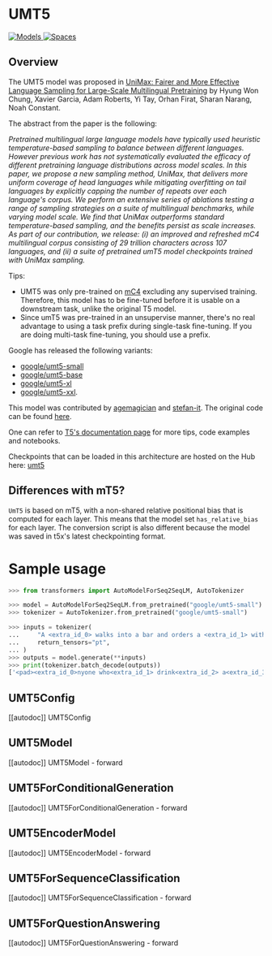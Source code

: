 <!--Copyright 2023 The HuggingFace Team. All rights reserved.

Licensed under the Apache License, Version 2.0 (the "License"); you may not use this file except in compliance with
the License. You may obtain a copy of the License at

http://www.apache.org/licenses/LICENSE-2.0

Unless required by applicable law or agreed to in writing, software distributed under the License is distributed on
an "AS IS" BASIS, WITHOUT WARRANTIES OR CONDITIONS OF ANY KIND, either express or implied. See the License for the
specific language governing permissions and limitations under the License.

⚠️ Note that this file is in Markdown but contain specific syntax for our doc-builder (similar to MDX) that may not be
rendered properly in your Markdown viewer.

-->

# UMT5

<div class="flex flex-wrap space-x-1">
<a href="https://huggingface.co/models?filter=umt5">
<img alt="Models" src="https://img.shields.io/badge/All_model_pages-mt5-blueviolet">
</a>
<a href="https://huggingface.co/spaces/docs-demos/mt5-small-finetuned-arxiv-cs-finetuned-arxiv-cs-full">
<img alt="Spaces" src="https://img.shields.io/badge/%F0%9F%A4%97%20Hugging%20Face-Spaces-blue">
</a>
</div>

## Overview

The UMT5 model was proposed in [UniMax: Fairer and More Effective Language Sampling for Large-Scale Multilingual Pretraining](https://openreview.net/forum?id=kXwdL1cWOAi) by Hyung Won Chung, Xavier Garcia, Adam Roberts, Yi Tay, Orhan Firat, Sharan Narang, Noah Constant.

The abstract from the paper is the following:

*Pretrained multilingual large language models have typically used heuristic temperature-based sampling to balance between different languages. However previous work has not systematically evaluated the efficacy of different pretraining language distributions across model scales. In this paper, we propose a new sampling method, UniMax, that delivers more uniform coverage of head languages while mitigating overfitting on tail languages by explicitly capping the number of repeats over each language's corpus. We perform an extensive series of ablations testing a range of sampling strategies on a suite of multilingual benchmarks, while varying model scale. We find that UniMax outperforms standard temperature-based sampling, and the benefits persist as scale increases. As part of our contribution, we release: (i) an improved and refreshed mC4 multilingual corpus consisting of 29 trillion characters across 107 languages, and (ii) a suite of pretrained umT5 model checkpoints trained with UniMax sampling.*

Tips: 

- UMT5 was only pre-trained on [mC4](https://huggingface.co/datasets/mc4) excluding any supervised training.
Therefore, this model has to be fine-tuned before it is usable on a downstream task, unlike the original T5 model.
- Since umT5 was pre-trained in an unsupervise manner, there's no real advantage to using a task prefix during single-task
fine-tuning. If you are doing multi-task fine-tuning, you should use a prefix.

Google has released the following variants:

- [google/umt5-small](https://huggingface.co/google/umt5-small)
- [google/umt5-base](https://huggingface.co/google/umt5-base)
- [google/umt5-xl](https://huggingface.co/google/umt5-xl)
- [google/umt5-xxl](https://huggingface.co/google/umt5-xxl).

This model was contributed by [agemagician](https://huggingface.co/agemagician) and [stefan-it](https://huggingface.co/stefan-it). The original code can be
found [here](https://github.com/google-research/t5x).

One can refer to [T5's documentation page](t5) for more tips, code examples and notebooks.

Checkpoints that can be loaded in this architecture are hosted on the Hub here: [umt5](https://huggingface.co/models?other=umt5)

## Differences with mT5?
`UmT5` is based on mT5, with a non-shared relative positional bias that is computed for each layer. This means that the model set `has_relative_bias` for each layer.
The conversion script is also different because the model was saved in t5x's latest checkpointing format.

# Sample usage

```python
>>> from transformers import AutoModelForSeq2SeqLM, AutoTokenizer

>>> model = AutoModelForSeq2SeqLM.from_pretrained("google/umt5-small")
>>> tokenizer = AutoTokenizer.from_pretrained("google/umt5-small")

>>> inputs = tokenizer(
...     "A <extra_id_0> walks into a bar and orders a <extra_id_1> with <extra_id_2> pinch of <extra_id_3>.",
...     return_tensors="pt",
... )
>>> outputs = model.generate(**inputs)
>>> print(tokenizer.batch_decode(outputs))
['<pad><extra_id_0>nyone who<extra_id_1> drink<extra_id_2> a<extra_id_3> alcohol<extra_id_4> A<extra_id_5> A. This<extra_id_6> I<extra_id_7><extra_id_52><extra_id_53></s>']
```

## UMT5Config

[[autodoc]] UMT5Config

## UMT5Model

[[autodoc]] UMT5Model
    - forward

## UMT5ForConditionalGeneration

[[autodoc]] UMT5ForConditionalGeneration
    - forward

## UMT5EncoderModel

[[autodoc]] UMT5EncoderModel
    - forward

## UMT5ForSequenceClassification

[[autodoc]] UMT5ForSequenceClassification
    - forward

## UMT5ForQuestionAnswering

[[autodoc]] UMT5ForQuestionAnswering
    - forward

